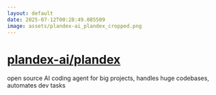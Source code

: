 ```yaml
---
layout: default
date: 2025-07-12T00:28:49.085509
image: assets/plandex-ai_plandex_cropped.png
---
```


# [plandex-ai/plandex](https://github.com/plandex-ai/plandex)

open source AI coding agent for big projects, handles huge codebases, automates dev tasks
